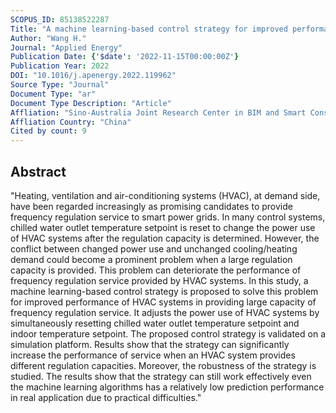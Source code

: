 ```yaml
---
SCOPUS_ID: 85138522287
Title: "A machine learning-based control strategy for improved performance of HVAC systems in providing large capacity of frequency regulation service"
Author: "Wang H."
Journal: "Applied Energy"
Publication Date: {'$date': '2022-11-15T00:00:00Z'}
Publication Year: 2022
DOI: "10.1016/j.apenergy.2022.119962"
Source Type: "Journal"
Document Type: "ar"
Document Type Description: "Article"
Affliation: "Sino-Australia Joint Research Center in BIM and Smart Construction"
Affliation Country: "China"
Cited by count: 9
---
```


## Abstract
"Heating, ventilation and air-conditioning systems (HVAC), at demand side, have been regarded increasingly as promising candidates to provide frequency regulation service to smart power grids. In many control systems, chilled water outlet temperature setpoint is reset to change the power use of HVAC systems after the regulation capacity is determined. However, the conflict between changed power use and unchanged cooling/heating demand could become a prominent problem when a large regulation capacity is provided. This problem can deteriorate the performance of frequency regulation service provided by HVAC systems. In this study, a machine learning-based control strategy is proposed to solve this problem for improved performance of HVAC systems in providing large capacity of frequency regulation service. It adjusts the power use of HVAC systems by simultaneously resetting chilled water outlet temperature setpoint and indoor temperature setpoint. The proposed control strategy is validated on a simulation platform. Results show that the strategy can significantly increase the performance of service when an HVAC system provides different regulation capacities. Moreover, the robustness of the strategy is studied. The results show that the strategy can still work effectively even the machine learning algorithms has a relatively low prediction performance in real application due to practical difficulties."
